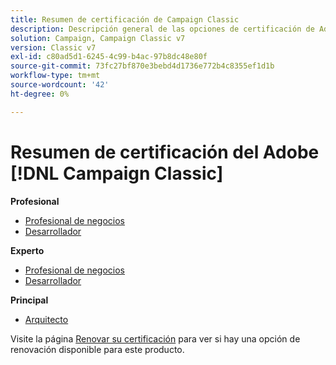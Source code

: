 ```yaml
---
title: Resumen de certificación de Campaign Classic
description: Descripción general de las opciones de certificación de Adobe Campaign Classic
solution: Campaign, Campaign Classic v7
version: Classic v7
exl-id: c80ad5d1-6245-4c99-b4ac-97b8dc48e80f
source-git-commit: 73fc27bf870e3bebd4d1736e772b4c8355ef1d1b
workflow-type: tm+mt
source-wordcount: '42'
ht-degree: 0%

---
```


# Resumen de certificación del Adobe [!DNL Campaign Classic]

**Profesional**

* [Profesional de negocios](/help/certifications/acc/acc-p-business.md) <!--AD0-E329-->
* [Desarrollador](/help/certifications/acc/acc-p-developer.md) <!--AD0-E331-->

**Experto**

* [Profesional de negocios](/help/certifications/acc/acc-e-business.md) <!--AD0-E327-->
* [Desarrollador](/help/certifications/acc/acc-e-developer.md) <!--AD0-E330-->

**Principal**

* [Arquitecto](/help/certifications/acc/acc-m-developer.md) <!--AD0-E328-->

Visite la página [Renovar su certificación](/help/certifications/renew.md) para ver si hay una opción de renovación disponible para este producto.
